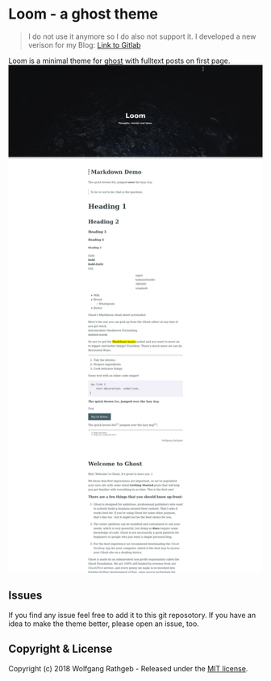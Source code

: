# Loom - a ghost theme

> I do not use it anymore so I do also not support it. I developed a new verison for my Blog: [Link to Gitlab](https://gitlab.com/CordlessWool/loom)

Loom is a minimal theme for [ghost](https://ghost.org) with fulltext posts on first page.
![loom_ghost_theme_screenshot_desktop](screenshots/Screenshot-2018-6-2%20Loom_big.jpg)

## Issues
If you find any issue feel free to add it to this git reposotory. If you have an idea to make the theme better, please open an issue, too.

## Copyright & License

Copyright (c) 2018 Wolfgang Rathgeb - Released under the [MIT license](LICENSE).
